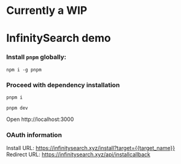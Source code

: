 # Currently a WIP

# InfinitySearch demo

### Install `pnpm` globally:

`npm i -g pnpm`

### Proceed with dependency installation

`pnpm i`

`pnpm dev`

Open http://localhost:3000

### OAuth information

Install URL: https://infinitysearch.xyz/install?target={{target_name}}
Redirect URL: https://infinitysearch.xyz/api/installcallback

